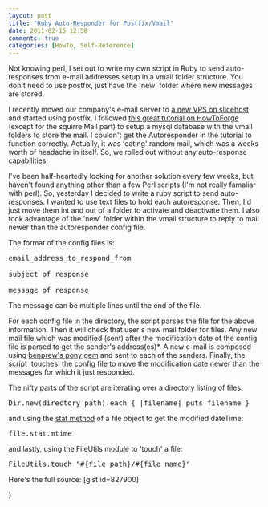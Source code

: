 ```yaml
---
layout: post
title: "Ruby Auto-Responder for Postfix/Vmail"
date: 2011-02-15 12:58
comments: true
categories: [HowTo, Self-Reference]
---
```


Not knowing perl, I set out to write my own script in Ruby to send auto-responses from e-mail addresses setup in a vmail folder structure. You don't need to use postfix, just have the 'new' folder where new messages are stored.
<!--more-->
I recently moved our company's e-mail server to <a href="http://slicehost.com">a new VPS on slicehost</a> and started using postfix. I followed <a href="http://www.howtoforge.com/virtual-users-and-domains-with-postfix-courier-mysql-and-squirrelmail-ubuntu-10.10">this great tutorial on HowToForge</a> (except for the squirrelMail part) to setup a mysql database with the vmail folders to store the mail. I couldn't get the Autoresponder in the tutorial to function correctly. Actually, it was 'eating' random mail, which was a weeks worth of headache in itself. So, we rolled out without any auto-response capabilities. 

I've been half-heartedly looking for another solution every few weeks, but haven't found anything other than a few Perl scripts (I'm not really famaliar with perl). So, yesterday I decided to write a ruby script to send auto-responses. I wanted to use text files to hold each autoresponse. Then, I'd just move them int and out of a folder to activate and deactivate them. I also took advantage of the 'new' folder within the vmail structure to reply to mail newer than the autoresponder config file.

The format of the config files is:
<pre>
email_address_to_respond_from

subject of response

message of response
</pre>

The message can be multiple lines until the end of the file.

For each config file in the directory, the script parses the file for the above information. Then it will check that user's new mail folder for files. Any new mail file which was modified (sent) after the modification date of the config file is parsed to get the sender's address(es)*. A new e-mail is composed using <a href="https://github.com/benprew/pony">benprew's pony gem</a> and sent to each of the senders. Finally, the script 'touches' the config file to move the modification date newer than the messages for which it just responded.

The nifty parts of the script are iterating over a directory listing of files:
<pre lang="ruby">Dir.new(directory_path).each { |filename| puts filename }</pre>
and using the <a href="http://www.ruby-doc.org/core/classes/File/Stat.html#M000088">stat method</a> of a file object to get the modified dateTime:
<pre lang="ruby">file.stat.mtime</pre>
and lastly, using the FileUtils module to 'touch' a file:
<pre lang="ruby">FileUtils.touch "#{file_path}/#{file_name}"</pre>

Here's the full source:
[gist id=827900]

 }
